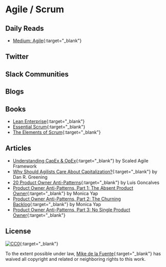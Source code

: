 
# Agile / Scrum
## Daily Reads
- [Medium: Agile](https://medium.com/tag/agile/latest){:target="_blank"}

## Twitter

## Slack Communities

## Blogs

## Books
- [Lean Enterprise](){:target="_blank"}
- [Essential Scrum](){:target="_blank"}
- [The Elements of Scrum](){:target="_blank"}

## Articles
- [Understanding CapEx & OpEx](http://www.scaledagileframework.com/capex-and-opex/){:target="_blank"} by Scaled Agile Framework
- [Why Should Agilists Care About Capitalization?](https://www.infoq.com/articles/agile-capitalization){:target="_blank"} by Dan R. Greening
- [20 Product Owner Anti-Patterns](https://luis-goncalves.com/product-owner-antipatterns/){:target="_blank"} by Luis Goncalves
- [Product Owner Anti-Patterns, Part 1: The Absent Product Owner](http://www.solutionsiq.com/product-owner-anti-patterns-part-1-the-absent-product-owner/){:target="_blank"} by Monica Yap
- [Product Owner Anti-Patterns, Part 2: The Churning Backlog](http://www.solutionsiq.com/product-owner-anti-patterns-part-2-the-churning-backlog/){:target="_blank"} by Monica Yap
- [Product Owner Anti-Patterns, Part 3: No Single Product Owner](http://www.solutionsiq.com/product-owner-anti-patterns-part-3-no-single-product-owner/){:target="_blank"}

## License

[![CC0](https://mirrors.creativecommons.org/presskit/buttons/88x31/svg/cc-zero.svg)](https://creativecommons.org/publicdomain/zero/1.0/){:target="_blank"}

To the extent possible under law, [Mike de la Fuente](http://twitter.highfiveboom.com){:target="_blank"} has waived all copyright and related or neighboring rights to this work.
